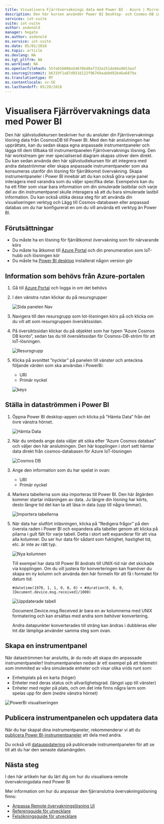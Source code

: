 ```yaml
---
title: Visualisera Fjärrövervaknings data med Power BI - Azure | Microsoft Docs
description: Den här kursen använder Power BI Desktop- och Cosmos-DB integerate data från en Fjärrövervaknings lösning till en anpassad visualisering. Den här hur användare kan skapa sina egna anpassade instrumentpaneler och dela dem till användare inte i lösningen.
services: iot-suite
suite: iot-suite
author: asdonald
manager: hegate
ms.author: asdonald
ms.service: iot-suite
ms.date: 05/01/2018
ms.topic: article
ms.devlang: NA
ms.tgt_pltfrm: NA
ms.workload: NA
ms.openlocfilehash: 55feb56008a54676bd0af332e251da94a9653aaf
ms.sourcegitcommit: b6319f1a87d9316122f96769aab0d92b46a6879a
ms.translationtype: MT
ms.contentlocale: sv-SE
ms.lasthandoff: 05/20/2018
---
```

# <a name="visualize-remote-monitoring-data-using-power-bi"></a>Visualisera Fjärrövervaknings data med Power BI

Den här självstudiekursen beskriver hur du ansluter din Fjärrövervaknings lösning data från CosmosDB till Power BI. Med den här anslutningen har upprättats, kan du sedan skapa egna anpassade instrumentpaneler och lägga till dem tillbaka till instrumentpanelen Fjärrövervaknings lösning. Den här workstream ger mer specialiserad diagram skapas utöver dem direkt. Du kan sedan använda den här självstudiekursen för att integrera med andra dataströmmar eller skapa anpassade instrumentpaneler som ska konsumeras utanför din lösning för fjärråtkomst övervakning. Skapa instrumentpaneler i Power BI innebär att du kan också göra varje panel interagera med varandra som du väljer specifika delar. Exempelvis kan du ha ett filter som visar bara information om din simulerade lastbilar och varje del av din instrumentpanel skulle interagera så att du bara simulerade lastbil information. Du kan också utöka dessa steg för att använda din visualiseringen verktyg och Lägg till Cosmos-databasen eller anpassad databas om du har konfigurerat en om du vill använda ett verktyg än Power BI. 

## <a name="prerequisites"></a>Förutsättningar

- Du måste ha en lösning för fjärråtkomst övervakning som för närvarande körs
- Du måste ha åtkomst till [Azure Portal](https://portal.azure.com) och din prenumeration som IoT-hubb och lösningen kör
- Du måste ha [Power BI desktop](https://powerbi.microsoft.com) installerat någon version gör


## <a name="information-needed-from-azure-portal"></a>Information som behövs från Azure-portalen

1. Gå till [Azure Portal](https://portal.azure.com) och logga in om det behövs

2. I den vänstra rutan klickar du på resursgrupper

    ![Sida panelen Nav](./media/iot-accelerators-integrate-data-powerbi/side_panel.png)

3. Navigera till den resursgrupp som Iot-lösningen körs på och klicka om du vill att som resursgruppen översiktssidan. 

4. På översiktssidan klickar du på objektet som har typen ”Azure Cosmos DB konto”, sedan tas du till översiktssidan för Cosmos-DB-ström för att IoT-lösningen.

    ![Resursgrupp](./media/iot-accelerators-integrate-data-powerbi/resource_groups.png)

5. Klicka på avsnittet ”nycklar” på panelen till vänster och anteckna följande värden som ska användas i PowerBi:

    - URI
    - Primär nyckel

    ![keys](./media/iot-accelerators-integrate-data-powerbi/keys.png)

## <a name="setting-up-the-stream-in-power-bi"></a>Ställa in dataströmmen i Power BI
  
1. Öppna Power BI desktop-appen och klicka på ”Hämta Data” från det övre vänstra hörnet. 

    ![Hämta Data](./media/iot-accelerators-integrate-data-powerbi/get_data.png)

2. När du ombeds ange data väljer att söka efter ”Azure Cosmos databas” och väljer den här anslutningen. Den här kopplingen i stort sett hämtar data direkt från cosmos-databasen för Azure IoT-lösningen
  
    ![Cosmos DB](./media/iot-accelerators-integrate-data-powerbi/cosmos_db.png)
  
3. Ange den information som du har spelat in ovan:

    * URI
    * Primär nyckel

4. Markera tabellerna som ska importeras till Power BI. Den här åtgärden kommer startar inläsningen av data. Ju längre din lösning har körts, desto längre tid det kan ta att läsa in data (upp till några timmar). 

    ![Importera tabellerna](./media/iot-accelerators-integrate-data-powerbi/import_tables.png)

5. När data har slutfört inläsningen, klicka på ”Redigera frågor” på den översta raden i Power BI och expandera alla tabeller genom att klicka på pilarna i gult fält för varje tabell. Detta i stort sett expanderar för att visa alla kolumner. Du ser hur data för sådant som fuktighet, hastighet tid, etc. är inte av rätt typ.

    ![Nya kolumnen](./media/iot-accelerators-integrate-data-powerbi/new_column.png)
  
    Till exempel har data till Power BI ändrats till UNIX-tid när det skickade via kopplingen. Om du vill justera för konverteringen kan framöver du skapa en ny kolumn och använda den här formeln för att få i formatet för datum tid: 

    ```text
    #datetime(1970, 1, 1, 0, 0, 0) + #duration(0, 0, 0, [Document.device.msg.received]/1000)
    ```

    ![Uppdaterade tabell](./media/iot-accelerators-integrate-data-powerbi/updated_table.png)
  
    Document.Device.msg.Received är bara en av kolumnerna med UNIX formatering och kan ersättas med andra som behöver konvertering. 
  
    Andra datapunkter konverterades till sträng kan ändras i dubbleras eller Int där lämpliga använder samma steg som ovan.

## <a name="creating-a-dashboard"></a>Skapa en instrumentpanel

När dataströmmen har anslutits, är du redo att skapa din anpassade instrumentpaneler! Instrumentpanelen nedan är ett exempel på att telemetri som immmited av våra simulerade enheter och visar olika vrids runt som: 

* Enhetsplats på en karta (höger)
* Enheter med deras status och allvarlighetsgrad. (längst upp till vänster)
* Enheter med regler på plats, och om det inte finns några larm som spelas upp för dem (nedre vänstra hörnet)

![PowerBi visualiseringen](./media/iot-accelerators-integrate-data-powerbi/visual_data.png)

## <a name="publishing-the-dashboard-and-refreshing-the-data"></a>Publicera instrumentpanelen och uppdatera data

När du har skapat dina instrumentpaneler, rekommenderar vi att du [publicera Power BI-instrumentpaneler](https://docs.microsoft.com/en-us/power-bi/desktop-upload-desktop-files) att dela med andra.

Du också vill [datauppdatering](https://docs.microsoft.com/en-us/power-bi/refresh-data) på publicerade instrumentpanelen för att se till att du har den senaste datamängden.

## <a name="next-steps"></a>Nästa steg

I den här artikeln har du lärt dig om hur du visualisera remote övervakningsdata med Power BI

Mer information om hur du anpassar den fjärranslutna övervakningslösning finns:

* [Anpassa Remote övervakningslösning UI](iot-accelerators-remote-monitoring-customize.md)
* [Referensguide för utvecklare](https://github.com/Azure/azure-iot-pcs-remote-monitoring-dotnet/wiki/Developer-Reference-Guide)
* [Felsökningsguide för utvecklare](https://github.com/Azure/azure-iot-pcs-remote-monitoring-dotnet/wiki/Developer-Troubleshooting-Guide)

